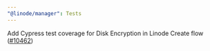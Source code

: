 ```yaml
---
"@linode/manager": Tests
---
```


Add Cypress test coverage for Disk Encryption in Linode Create flow ([#10462](https://github.com/linode/manager/pull/10462))
